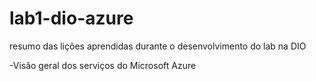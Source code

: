 # lab1-dio-azure
resumo das lições aprendidas durante o desenvolvimento do lab na DIO

-Visão geral dos serviços do Microsoft Azure
